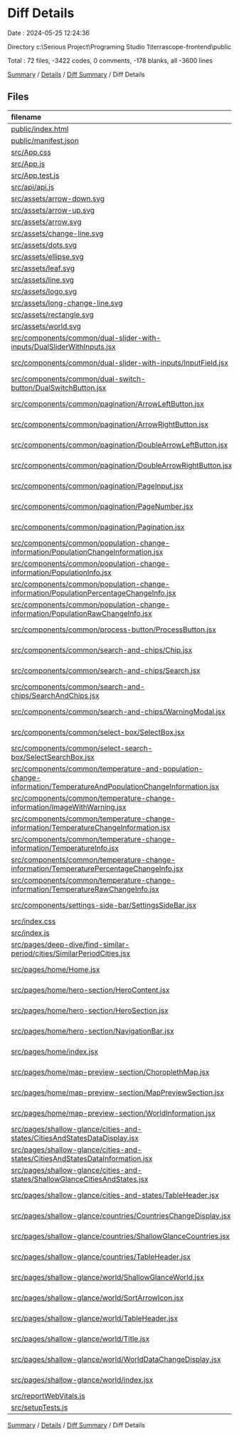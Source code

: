 # Diff Details

Date : 2024-05-25 12:24:36

Directory c:\\Serious Project\\Programing Studio 1\\terrascope-frontend\\public

Total : 72 files,  -3422 codes, 0 comments, -178 blanks, all -3600 lines

[Summary](results.md) / [Details](details.md) / [Diff Summary](diff.md) / Diff Details

## Files
| filename | language | code | comment | blank | total |
| :--- | :--- | ---: | ---: | ---: | ---: |
| [public/index.html](/public/index.html) | HTML | 20 | 23 | 1 | 44 |
| [public/manifest.json](/public/manifest.json) | JSON | 25 | 0 | 1 | 26 |
| [src/App.css](/src/App.css) | PostCSS | -33 | 0 | -6 | -39 |
| [src/App.js](/src/App.js) | JavaScript | -34 | 0 | -3 | -37 |
| [src/App.test.js](/src/App.test.js) | JavaScript | -7 | 0 | -2 | -9 |
| [src/api/api.js](/src/api/api.js) | JavaScript | -11 | -1 | -2 | -14 |
| [src/assets/arrow-down.svg](/src/assets/arrow-down.svg) | XML | -1 | 0 | 0 | -1 |
| [src/assets/arrow-up.svg](/src/assets/arrow-up.svg) | XML | -1 | 0 | 0 | -1 |
| [src/assets/arrow.svg](/src/assets/arrow.svg) | XML | -3 | 0 | -1 | -4 |
| [src/assets/change-line.svg](/src/assets/change-line.svg) | XML | -3 | 0 | 0 | -3 |
| [src/assets/dots.svg](/src/assets/dots.svg) | XML | -130 | 0 | -1 | -131 |
| [src/assets/ellipse.svg](/src/assets/ellipse.svg) | XML | -3 | 0 | -1 | -4 |
| [src/assets/leaf.svg](/src/assets/leaf.svg) | XML | -3 | 0 | -1 | -4 |
| [src/assets/line.svg](/src/assets/line.svg) | XML | -3 | 0 | -1 | -4 |
| [src/assets/logo.svg](/src/assets/logo.svg) | XML | -22 | 0 | -1 | -23 |
| [src/assets/long-change-line.svg](/src/assets/long-change-line.svg) | XML | -3 | 0 | -1 | -4 |
| [src/assets/rectangle.svg](/src/assets/rectangle.svg) | XML | -3 | 0 | -1 | -4 |
| [src/assets/world.svg](/src/assets/world.svg) | XML | -1,037 | -1 | -1 | -1,039 |
| [src/components/common/dual-slider-with-inputs/DualSliderWithInputs.jsx](/src/components/common/dual-slider-with-inputs/DualSliderWithInputs.jsx) | JavaScript JSX | -77 | 0 | -1 | -78 |
| [src/components/common/dual-slider-with-inputs/InputField.jsx](/src/components/common/dual-slider-with-inputs/InputField.jsx) | JavaScript JSX | -30 | 0 | -3 | -33 |
| [src/components/common/dual-switch-button/DualSwitchButton.jsx](/src/components/common/dual-switch-button/DualSwitchButton.jsx) | JavaScript JSX | -69 | 0 | -3 | -72 |
| [src/components/common/pagination/ArrowLeftButton.jsx](/src/components/common/pagination/ArrowLeftButton.jsx) | JavaScript JSX | -19 | 0 | -3 | -22 |
| [src/components/common/pagination/ArrowRightButton.jsx](/src/components/common/pagination/ArrowRightButton.jsx) | JavaScript JSX | -19 | 0 | -3 | -22 |
| [src/components/common/pagination/DoubleArrowLeftButton.jsx](/src/components/common/pagination/DoubleArrowLeftButton.jsx) | JavaScript JSX | -15 | 0 | -3 | -18 |
| [src/components/common/pagination/DoubleArrowRightButton.jsx](/src/components/common/pagination/DoubleArrowRightButton.jsx) | JavaScript JSX | -14 | 0 | -3 | -17 |
| [src/components/common/pagination/PageInput.jsx](/src/components/common/pagination/PageInput.jsx) | JavaScript JSX | -48 | 0 | -5 | -53 |
| [src/components/common/pagination/PageNumber.jsx](/src/components/common/pagination/PageNumber.jsx) | JavaScript JSX | -15 | 0 | -1 | -16 |
| [src/components/common/pagination/Pagination.jsx](/src/components/common/pagination/Pagination.jsx) | JavaScript JSX | -66 | 0 | -5 | -71 |
| [src/components/common/population-change-information/PopulationChangeInformation.jsx](/src/components/common/population-change-information/PopulationChangeInformation.jsx) | JavaScript JSX | -46 | 0 | -6 | -52 |
| [src/components/common/population-change-information/PopulationInfo.jsx](/src/components/common/population-change-information/PopulationInfo.jsx) | JavaScript JSX | -6 | 0 | -1 | -7 |
| [src/components/common/population-change-information/PopulationPercentageChangeInfo.jsx](/src/components/common/population-change-information/PopulationPercentageChangeInfo.jsx) | JavaScript JSX | -23 | 0 | -1 | -24 |
| [src/components/common/population-change-information/PopulationRawChangeInfo.jsx](/src/components/common/population-change-information/PopulationRawChangeInfo.jsx) | JavaScript JSX | -20 | -1 | -2 | -23 |
| [src/components/common/process-button/ProcessButton.jsx](/src/components/common/process-button/ProcessButton.jsx) | JavaScript JSX | -10 | 0 | -1 | -11 |
| [src/components/common/search-and-chips/Chip.jsx](/src/components/common/search-and-chips/Chip.jsx) | JavaScript JSX | -27 | 0 | -2 | -29 |
| [src/components/common/search-and-chips/Search.jsx](/src/components/common/search-and-chips/Search.jsx) | JavaScript JSX | -85 | 0 | -3 | -88 |
| [src/components/common/search-and-chips/SearchAndChips.jsx](/src/components/common/search-and-chips/SearchAndChips.jsx) | JavaScript JSX | -73 | 0 | -2 | -75 |
| [src/components/common/search-and-chips/WarningModal.jsx](/src/components/common/search-and-chips/WarningModal.jsx) | JavaScript JSX | -55 | 0 | -1 | -56 |
| [src/components/common/select-box/SelectBox.jsx](/src/components/common/select-box/SelectBox.jsx) | JavaScript JSX | -22 | 0 | -3 | -25 |
| [src/components/common/select-search-box/SelectSearchBox.jsx](/src/components/common/select-search-box/SelectSearchBox.jsx) | JavaScript JSX | -58 | 0 | -1 | -59 |
| [src/components/common/temperature-and-population-change-information/TemperatureAndPopulationChangeInformation.jsx](/src/components/common/temperature-and-population-change-information/TemperatureAndPopulationChangeInformation.jsx) | JavaScript JSX | -49 | 0 | -2 | -51 |
| [src/components/common/temperature-change-information/ImageWithWarning.jsx](/src/components/common/temperature-change-information/ImageWithWarning.jsx) | JavaScript JSX | -27 | 0 | -4 | -31 |
| [src/components/common/temperature-change-information/TemperatureChangeInformation.jsx](/src/components/common/temperature-change-information/TemperatureChangeInformation.jsx) | JavaScript JSX | -48 | 0 | -6 | -54 |
| [src/components/common/temperature-change-information/TemperatureInfo.jsx](/src/components/common/temperature-change-information/TemperatureInfo.jsx) | JavaScript JSX | -8 | 0 | -2 | -10 |
| [src/components/common/temperature-change-information/TemperaturePercentageChangeInfo.jsx](/src/components/common/temperature-change-information/TemperaturePercentageChangeInfo.jsx) | JavaScript JSX | -20 | 0 | -1 | -21 |
| [src/components/common/temperature-change-information/TemperatureRawChangeInfo.jsx](/src/components/common/temperature-change-information/TemperatureRawChangeInfo.jsx) | JavaScript JSX | -17 | 0 | -3 | -20 |
| [src/components/settings-side-bar/SettingsSideBar.jsx](/src/components/settings-side-bar/SettingsSideBar.jsx) | JavaScript JSX | -35 | 0 | -2 | -37 |
| [src/index.css](/src/index.css) | PostCSS | -7 | 0 | -1 | -8 |
| [src/index.js](/src/index.js) | JavaScript | -13 | -3 | -2 | -18 |
| [src/pages/deep-dive/find-similar-period/cities/SimilarPeriodCities.jsx](/src/pages/deep-dive/find-similar-period/cities/SimilarPeriodCities.jsx) | JavaScript JSX | -107 | 0 | -4 | -111 |
| [src/pages/home/Home.jsx](/src/pages/home/Home.jsx) | JavaScript JSX | -13 | 0 | -2 | -15 |
| [src/pages/home/hero-section/HeroContent.jsx](/src/pages/home/hero-section/HeroContent.jsx) | JavaScript JSX | -32 | 0 | -4 | -36 |
| [src/pages/home/hero-section/HeroSection.jsx](/src/pages/home/hero-section/HeroSection.jsx) | JavaScript JSX | -11 | 0 | -3 | -14 |
| [src/pages/home/hero-section/NavigationBar.jsx](/src/pages/home/hero-section/NavigationBar.jsx) | JavaScript JSX | -27 | 0 | -4 | -31 |
| [src/pages/home/index.jsx](/src/pages/home/index.jsx) | JavaScript JSX | -4 | 0 | -1 | -5 |
| [src/pages/home/map-preview-section/ChoroplethMap.jsx](/src/pages/home/map-preview-section/ChoroplethMap.jsx) | JavaScript JSX | -119 | -3 | -5 | -127 |
| [src/pages/home/map-preview-section/MapPreviewSection.jsx](/src/pages/home/map-preview-section/MapPreviewSection.jsx) | JavaScript JSX | -161 | -5 | -10 | -176 |
| [src/pages/home/map-preview-section/WorldInformation.jsx](/src/pages/home/map-preview-section/WorldInformation.jsx) | JavaScript JSX | -2 | 0 | -1 | -3 |
| [src/pages/shallow-glance/cities-and-states/CitiesAndStatesDataDisplay.jsx](/src/pages/shallow-glance/cities-and-states/CitiesAndStatesDataDisplay.jsx) | JavaScript JSX | -47 | 0 | -1 | -48 |
| [src/pages/shallow-glance/cities-and-states/CitiesAndStatesDataInformation.jsx](/src/pages/shallow-glance/cities-and-states/CitiesAndStatesDataInformation.jsx) | JavaScript JSX | -45 | 0 | -1 | -46 |
| [src/pages/shallow-glance/cities-and-states/ShallowGlanceCitiesAndStates.jsx](/src/pages/shallow-glance/cities-and-states/ShallowGlanceCitiesAndStates.jsx) | JavaScript JSX | -126 | -4 | -9 | -139 |
| [src/pages/shallow-glance/cities-and-states/TableHeader.jsx](/src/pages/shallow-glance/cities-and-states/TableHeader.jsx) | JavaScript JSX | -34 | 0 | -1 | -35 |
| [src/pages/shallow-glance/countries/CountriesChangeDisplay.jsx](/src/pages/shallow-glance/countries/CountriesChangeDisplay.jsx) | JavaScript JSX | -52 | 0 | -4 | -56 |
| [src/pages/shallow-glance/countries/ShallowGlanceCountries.jsx](/src/pages/shallow-glance/countries/ShallowGlanceCountries.jsx) | JavaScript JSX | -79 | 0 | -7 | -86 |
| [src/pages/shallow-glance/countries/TableHeader.jsx](/src/pages/shallow-glance/countries/TableHeader.jsx) | JavaScript JSX | -29 | 0 | -1 | -30 |
| [src/pages/shallow-glance/world/ShallowGlanceWorld.jsx](/src/pages/shallow-glance/world/ShallowGlanceWorld.jsx) | JavaScript JSX | -94 | -1 | -6 | -101 |
| [src/pages/shallow-glance/world/SortArrowIcon.jsx](/src/pages/shallow-glance/world/SortArrowIcon.jsx) | JavaScript JSX | -14 | 0 | -2 | -16 |
| [src/pages/shallow-glance/world/TableHeader.jsx](/src/pages/shallow-glance/world/TableHeader.jsx) | JavaScript JSX | -40 | 0 | -3 | -43 |
| [src/pages/shallow-glance/world/Title.jsx](/src/pages/shallow-glance/world/Title.jsx) | JavaScript JSX | -36 | 0 | -4 | -40 |
| [src/pages/shallow-glance/world/WorldDataChangeDisplay.jsx](/src/pages/shallow-glance/world/WorldDataChangeDisplay.jsx) | JavaScript JSX | -60 | 0 | -4 | -64 |
| [src/pages/shallow-glance/world/index.jsx](/src/pages/shallow-glance/world/index.jsx) | JavaScript JSX | -4 | 0 | -2 | -6 |
| [src/reportWebVitals.js](/src/reportWebVitals.js) | JavaScript | -12 | 0 | -2 | -14 |
| [src/setupTests.js](/src/setupTests.js) | JavaScript | -1 | -4 | -1 | -6 |

[Summary](results.md) / [Details](details.md) / [Diff Summary](diff.md) / Diff Details